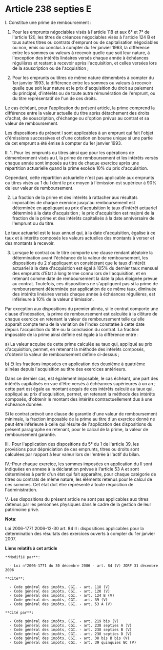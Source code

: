 # Article 238 septies E

I. Constitue une prime de remboursement : 

1. Pour les emprunts négociables visés à l'article 118 et aux 6° et 7° de l'article 120, les titres de créances négociables
visés à l'article 124 B et tous autres titres ou contrats d'emprunt ou de capitalisation négociables ou non, émis ou conclus
à compter du 1er janvier 1993, la différence entre les sommes ou valeurs à recevoir quelle que soit leur nature, à
l'exception des intérêts linéaires versés chaque année à échéances régulières et restant à recevoir après l'acquisition, et
celles versées lors de la souscription ou de l'acquisition ; 

2. Pour les emprunts ou titres de même nature démembrés à compter du 1er janvier 1993, la différence entre les sommes ou
valeurs à recevoir quelle que soit leur nature et le prix d'acquisition du droit au paiement du principal, d'intérêts ou de
toute autre rémunération de l'emprunt, ou du titre représentatif de l'un de ces droits. 

Le cas échéant, pour l'application du présent article, la prime comprend la différence entre la valeur actuelle du titre
après détachement des droits d'achat, de souscription, d'échange ou d'option prévus au contrat et sa valeur de
remboursement. 

Les dispositions du présent I sont applicables à un emprunt qui fait l'objet d'émissions successives et d'une cotation en
bourse unique si une partie de cet emprunt a été émise à compter du 1er janvier 1993. 

II. 1. Pour les emprunts ou titres ainsi que pour les opérations de démembrement visés au I, la prime de remboursement et les
intérêts versés chaque année sont imposés au titre de chaque exercice après une répartition actuarielle quand la prime excède
10% du prix d'acquisition. 

Cependant, cette répartition actuarielle n'est pas applicable aux emprunts ou titres visés au 1 du I dont le prix moyen à
l'émission est supérieur à 90% de leur valeur de remboursement. 

2. La fraction de la prime et des intérêts à rattacher aux résultats imposables de chaque exercice jusqu'au remboursement est
déterminée en appliquant au prix d'acquisition le taux d'intérêt actuariel déterminé à la date d'acquisition ; le prix
d'acquisition est majoré de la fraction de la prime et des intérêts capitalisés à la date anniversaire de l'emprunt ou du
titre. 

Le taux actuariel est le taux annuel qui, à la date d'acquisition, égalise à ce taux et à intérêts composés les valeurs
actuelles des montants à verser et des montants à recevoir. 

3. Lorsque le contrat ou le titre comporte une clause rendant aléatoire la détermination avant l'échéance de la valeur de
remboursement, les dispositions du 2 s'appliquent en considérant que le taux d'intérêt actuariel à la date d'acquisition est
égal à 105% du dernier taux mensuel des emprunts d'Etat à long terme connu lors de l'acquisition, et en retenant comme date
de remboursement la date la plus éloignée prévue au contrat. Toutefois, ces dispositions ne s'appliquent pas si la prime de
remboursement déterminée par application de ce même taux, diminuée des intérêts linéaires versés chaque année à échéances
régulières, est inférieure à 10% de la valeur d'émission. 

Par exception aux dispositions du premier alinéa, si le contrat comporte une clause d'indexation, la prime de remboursement
est calculée à la clôture de chaque exercice en retenant la valeur de remboursement telle qu'elle apparaît compte tenu de la
variation de l'index constatée à cette date depuis l'acquisition du titre ou la conclusion du contrat. La fraction imposable
de la prime ainsi définie est égale à la différence entre : 

a) La valeur acquise de cette prime calculée au taux qui, appliqué au prix d'acquisition, permet, en retenant la méthode des
intérêts composés, d'obtenir la valeur de remboursement définie ci-dessus ; 

b) Et les fractions imposées en application des deuxième à quatrième alinéas depuis l'acquisition au titre des exercices
antérieurs. 

Dans ce dernier cas, est également imposable, le cas échéant, une part des intérêts capitalisés en vue d'être versés à
échéances supérieures à un an ; cette part est égale au montant acquis de ces intérêts calculé au taux qui, appliqué au prix
d'acquisition, permet, en retenant la méthode des intérêts composés, d'obtenir le montant des intérêts contractuellement dus
à une échéance donnée. 

Si le contrat prévoit une clause de garantie d'une valeur de remboursement minimale, la fraction imposable de la prime au
titre d'un exercice donné ne peut être inférieure à celle qui résulte de l'application des dispositions du présent paragraphe
en retenant, pour le calcul de la prime, la valeur de remboursement garantie. 

III.-Pour l'application des dispositions du 5° du 1 de l'article 39, les provisions pour dépréciation de ces emprunts, titres
ou droits sont calculées par rapport à leur valeur lors de l'entrée à l'actif du bilan. 

IV.-Pour chaque exercice, les sommes imposées en application du II sont indiquées en annexe à la déclaration prévue à
l'article 53 A et sont déterminées à partir d'un état qui fait apparaître, pour chaque catégorie de titres ou contrats de
même nature, les éléments retenus pour le calcul de ces sommes. Cet état doit être représenté à toute réquisition de
l'administration. 

V.-Les dispositions du présent article ne sont pas applicables aux titres détenus par les personnes physiques dans le cadre
de la gestion de leur patrimoine privé.

**Nota:**

Loi 2006-1771 2006-12-30 art. 84 II : dispositions applicables pour la détermination des résultats des exercices ouverts à
compter du 1er janvier 2007.

**Liens relatifs à cet article**

	**Modifié par**:

	  - Loi n°2006-1771 du 30 décembre 2006 - art. 84 (V) JORF 31 décembre 2006

	**Cite**:

	  - Code général des impôts, CGI. - art. 118 (V)
	  - Code général des impôts, CGI. - art. 120 (V)
	  - Code général des impôts, CGI. - art. 124 B (V)
	  - Code général des impôts, CGI. - art. 39 (V)
	  - Code général des impôts, CGI. - art. 53 A (V)

	**Cité par**:

	  - Code général des impôts, CGI. - art. 219 bis (V)
	  - Code général des impôts, CGI. - art. 238 septies A (V)
	  - Code général des impôts, CGI. - art. 238 septies B (V)
	  - Code général des impôts, CGI. - art. 238 septies D (V)
	  - Code général des impôts, CGI. - art. 38 bis B bis (V)
	  - Code général des impôts, CGI. - art. 39 quinquies GC (V)
